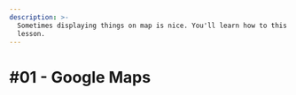 ```yaml
---
description: >-
  Sometimes displaying things on map is nice. You'll learn how to this in this
  lesson.
---
```


# \#01 - Google Maps



